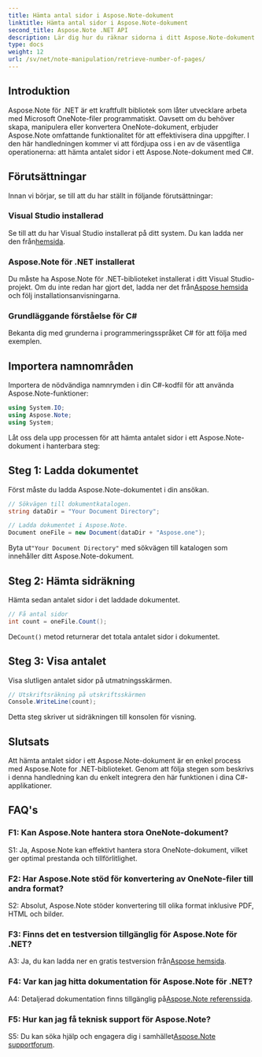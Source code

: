 ```yaml
---
title: Hämta antal sidor i Aspose.Note-dokument
linktitle: Hämta antal sidor i Aspose.Note-dokument
second_title: Aspose.Note .NET API
description: Lär dig hur du räknar sidorna i ditt Aspose.Note-dokument med C#. Följ vår steg-för-steg-guide för enkel integration.
type: docs
weight: 12
url: /sv/net/note-manipulation/retrieve-number-of-pages/
---
```

## Introduktion

Aspose.Note för .NET är ett kraftfullt bibliotek som låter utvecklare arbeta med Microsoft OneNote-filer programmatiskt. Oavsett om du behöver skapa, manipulera eller konvertera OneNote-dokument, erbjuder Aspose.Note omfattande funktionalitet för att effektivisera dina uppgifter. I den här handledningen kommer vi att fördjupa oss i en av de väsentliga operationerna: att hämta antalet sidor i ett Aspose.Note-dokument med C#.

## Förutsättningar

Innan vi börjar, se till att du har ställt in följande förutsättningar:

### Visual Studio installerad

Se till att du har Visual Studio installerat på ditt system. Du kan ladda ner den från[hemsida](https://visualstudio.microsoft.com/).

### Aspose.Note för .NET installerat

 Du måste ha Aspose.Note för .NET-biblioteket installerat i ditt Visual Studio-projekt. Om du inte redan har gjort det, ladda ner det från[Aspose hemsida](https://releases.aspose.com/note/net/) och följ installationsanvisningarna.

### Grundläggande förståelse för C#

Bekanta dig med grunderna i programmeringsspråket C# för att följa med exemplen.

## Importera namnområden

Importera de nödvändiga namnrymden i din C#-kodfil för att använda Aspose.Note-funktioner:

```csharp
using System.IO;
using Aspose.Note;
using System;
```

Låt oss dela upp processen för att hämta antalet sidor i ett Aspose.Note-dokument i hanterbara steg:

## Steg 1: Ladda dokumentet

Först måste du ladda Aspose.Note-dokumentet i din ansökan.

```csharp
// Sökvägen till dokumentkatalogen.
string dataDir = "Your Document Directory";

// Ladda dokumentet i Aspose.Note.
Document oneFile = new Document(dataDir + "Aspose.one");
```

 Byta ut`"Your Document Directory"` med sökvägen till katalogen som innehåller ditt Aspose.Note-dokument.

## Steg 2: Hämta sidräkning

Hämta sedan antalet sidor i det laddade dokumentet.

```csharp
// Få antal sidor
int count = oneFile.Count();
```

 De`Count()` metod returnerar det totala antalet sidor i dokumentet.

## Steg 3: Visa antalet

Visa slutligen antalet sidor på utmatningsskärmen.

```csharp
// Utskriftsräkning på utskriftsskärmen
Console.WriteLine(count);
```

Detta steg skriver ut sidräkningen till konsolen för visning.

## Slutsats

Att hämta antalet sidor i ett Aspose.Note-dokument är en enkel process med Aspose.Note for .NET-biblioteket. Genom att följa stegen som beskrivs i denna handledning kan du enkelt integrera den här funktionen i dina C#-applikationer.

## FAQ's

### F1: Kan Aspose.Note hantera stora OneNote-dokument?

S1: Ja, Aspose.Note kan effektivt hantera stora OneNote-dokument, vilket ger optimal prestanda och tillförlitlighet.

### F2: Har Aspose.Note stöd för konvertering av OneNote-filer till andra format?

S2: Absolut, Aspose.Note stöder konvertering till olika format inklusive PDF, HTML och bilder.

### F3: Finns det en testversion tillgänglig för Aspose.Note för .NET?

 A3: Ja, du kan ladda ner en gratis testversion från[Aspose hemsida](https://releases.aspose.com/).

### F4: Var kan jag hitta dokumentation för Aspose.Note för .NET?

 A4: Detaljerad dokumentation finns tillgänglig på[Aspose.Note referenssida](https://reference.aspose.com/note/net/).

### F5: Hur kan jag få teknisk support för Aspose.Note?

 S5: Du kan söka hjälp och engagera dig i samhället[Aspose.Note supportforum](https://forum.aspose.com/c/note/28).